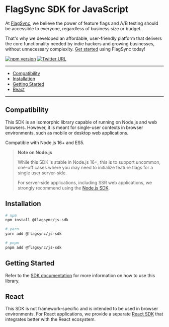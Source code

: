 # FlagSync SDK for JavaScript

At [FlagSync](https://www.flagsync.com), we believe the power of feature flags and A/B testing should be accessible to everyone, regardless of business size or budget.

That's why we developed an affordable, user-friendly platform that delivers the core functionality needed by indie hackers and growing businesses, without unnecessary complexity. [Get started](https://docs.flagsync.com/getting-started/set-up-flagsync) using FlagSync today!

[![npm version](https://badge.fury.io/js/%40flagsync%2Fjs-sdk.svg)](https://badge.fury.io/js/%40flagsync%2Fjs-sdk)
[![Twitter URL](https://img.shields.io/twitter/url/https/twitter.com/flagsync.svg?style=social&label=Follow%20%40flagsync)](https://twitter.com/flagsync)

---
- [Compatibility](#compatibility)
- [Installation](#installation)
- [Getting Started](#getting-started)
- [React](#react)

---
## Compatibility
This SDK is an isomorphic library capable of running on Node.js and web browsers. 
However, it is meant for single-user contexts in browser environments, such as mobile or desktop web applications. 

Compatible with Node.js 16+ and ES5.

> **Note on Node.js**
>
> While this SDK is stable in Node.js 16+, this is to support uncommon, one-off cases where you may need to initialize feature flags for 
> a single user server-side.
> 
> For server-side applications, including SSR web applications, we strongly recommend using the [Node.js SDK](https://github.com/flagsync/node-client).

## Installation

```bash
# npm
npm install @flagsync/js-sdk

# yarn
yarn add @flagsync/js-sdk

# pnpm
pnpm add @flagsync/js-sdk
```

## Getting Started

Refer to the [SDK documentation](https://docs.flagsync.com/sdks/node-javascript) for more information on how to use this library.


## React

This SDK is not framework-specific and is intended to be used in browser environments. For React applications, we provide a separate [React SDK](https://github.com/flagsync/react-client) that integrates better with the React ecosystem.


